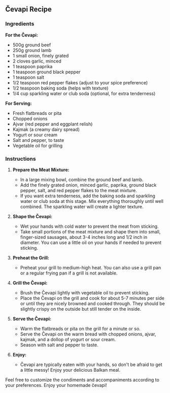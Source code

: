 ## Čevapi Recipe

### Ingredients

**For the Čevapi:**
- 500g ground beef
- 250g ground lamb
- 1 small onion, finely grated
- 2 cloves garlic, minced
- 1 teaspoon paprika
- 1 teaspoon ground black pepper
- 1 teaspoon salt
- 1/2 teaspoon red pepper flakes (adjust to your spice preference)
- 1/2 teaspoon baking soda (helps with texture)
- 1/4 cup sparkling water or club soda (optional, for extra tenderness)

**For Serving:**
- Fresh flatbreads or pita
- Chopped onions
- Ajvar (red pepper and eggplant relish)
- Kajmak (a creamy dairy spread)
- Yogurt or sour cream
- Salt and pepper, to taste
- Vegetable oil for grilling

### Instructions

1. **Prepare the Meat Mixture:**
   - In a large mixing bowl, combine the ground beef and lamb.
   - Add the finely grated onion, minced garlic, paprika, ground black pepper, salt, and red pepper flakes to the meat mixture.
   - If you want extra tenderness, add the baking soda and sparkling water or club soda at this stage. Mix everything thoroughly until well combined. The sparkling water will create a lighter texture.

2. **Shape the Čevapi:**
   - Wet your hands with cold water to prevent the meat from sticking.
   - Take small portions of the meat mixture and shape them into small, finger-sized sausages, about 3-4 inches long and 1/2 inch in diameter. You can use a little oil on your hands if needed to prevent sticking.

3. **Preheat the Grill:**
   - Preheat your grill to medium-high heat. You can also use a grill pan or a regular frying pan if a grill is not available.

4. **Grill the Čevapi:**
   - Brush the Čevapi lightly with vegetable oil to prevent sticking.
   - Place the Čevapi on the grill and cook for about 5-7 minutes per side or until they are nicely browned and cooked through. They should be slightly crispy on the outside but still tender on the inside.

5. **Serve the Čevapi:**
   - Warm the flatbreads or pita on the grill for a minute or so.
   - Serve the Čevapi on the warm bread with chopped onions, ajvar, kajmak, and a dollop of yogurt or sour cream.
   - Season with salt and pepper to taste.

6. **Enjoy:**
   - Čevapi are typically eaten with your hands, so don't be afraid to get a little messy! Enjoy your delicious Balkan meal.

Feel free to customize the condiments and accompaniments according to your preferences. Enjoy your homemade čevapi!
<br><br><br>